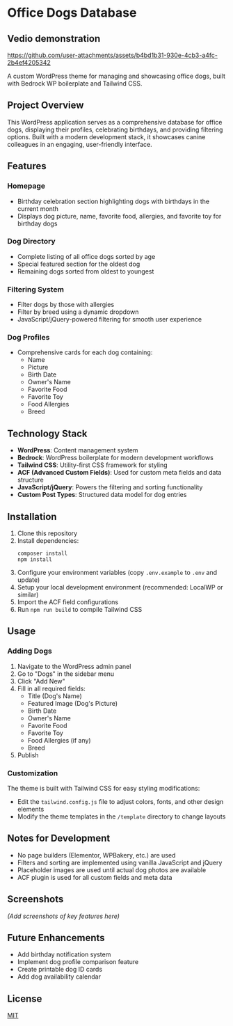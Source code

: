# Office Dogs Database

## Vedio demonstration
https://github.com/user-attachments/assets/b4bd1b31-930e-4cb3-a4fc-2b4ef4205342

A custom WordPress theme for managing and showcasing office dogs, built with Bedrock WP boilerplate and Tailwind CSS.

## Project Overview

This WordPress application serves as a comprehensive database for office dogs, displaying their profiles, celebrating birthdays, and providing filtering options. Built with a modern development stack, it showcases canine colleagues in an engaging, user-friendly interface.

## Features

### Homepage

- Birthday celebration section highlighting dogs with birthdays in the current month
- Displays dog picture, name, favorite food, allergies, and favorite toy for birthday dogs

### Dog Directory

- Complete listing of all office dogs sorted by age
- Special featured section for the oldest dog
- Remaining dogs sorted from oldest to youngest

### Filtering System

- Filter dogs by those with allergies
- Filter by breed using a dynamic dropdown
- JavaScript/jQuery-powered filtering for smooth user experience

### Dog Profiles

- Comprehensive cards for each dog containing:
  - Name
  - Picture
  - Birth Date
  - Owner's Name
  - Favorite Food
  - Favorite Toy
  - Food Allergies
  - Breed

## Technology Stack

- **WordPress**: Content management system
- **Bedrock**: WordPress boilerplate for modern development workflows
- **Tailwind CSS**: Utility-first CSS framework for styling
- **ACF (Advanced Custom Fields)**: Used for custom meta fields and data structure
- **JavaScript/jQuery**: Powers the filtering and sorting functionality
- **Custom Post Types**: Structured data model for dog entries

## Installation

1. Clone this repository
2. Install dependencies:
   ```
   composer install
   npm install
   ```
3. Configure your environment variables (copy `.env.example` to `.env` and update)
4. Setup your local development environment (recommended: LocalWP or similar)
5. Import the ACF field configurations
6. Run `npm run build` to compile Tailwind CSS

## Usage

### Adding Dogs

1. Navigate to the WordPress admin panel
2. Go to "Dogs" in the sidebar menu
3. Click "Add New"
4. Fill in all required fields:
   - Title (Dog's Name)
   - Featured Image (Dog's Picture)
   - Birth Date
   - Owner's Name
   - Favorite Food
   - Favorite Toy
   - Food Allergies (if any)
   - Breed
5. Publish

### Customization

The theme is built with Tailwind CSS for easy styling modifications:

- Edit the `tailwind.config.js` file to adjust colors, fonts, and other design elements
- Modify the theme templates in the `/template` directory to change layouts

## Notes for Development

- No page builders (Elementor, WPBakery, etc.) are used
- Filters and sorting are implemented using vanilla JavaScript and jQuery
- Placeholder images are used until actual dog photos are available
- ACF plugin is used for all custom fields and meta data

## Screenshots

_(Add screenshots of key features here)_

## Future Enhancements

- Add birthday notification system
- Implement dog profile comparison feature
- Create printable dog ID cards
- Add dog availability calendar

## License

[MIT](LICENSE)
